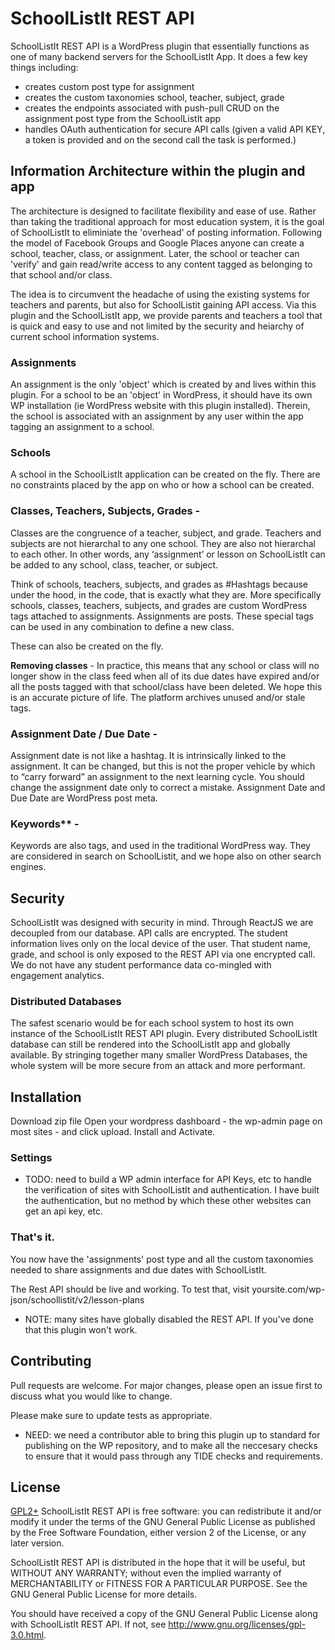 # SchoolListIt REST API

SchoolListIt REST API is a WordPress plugin that essentially functions as one of many backend servers for the SchoolListIt App. It does a few key things including:
- creates custom post type for assignment
- creates the custom taxonomies school, teacher, subject, grade
- creates the endpoints associated with push-pull CRUD on the assignment post type from the SchoolListIt app
- handles OAuth authentication for secure API calls (given a valid API KEY, a token is provided and on the second call the task is performed.)

## Information Architecture within the plugin and app
The architecture is designed to facilitate flexibility and ease of use. Rather than taking the traditional approach for most education system, it is the goal of SchoolListIt to eliminiate the 'overhead' of posting information. Following the model of Facebook Groups and Google Places anyone can create a school, teacher, class, or assignment. Later, the school or teacher can 'verify' and gain read/write access to any content tagged as belonging to that school and/or class. 

The idea is to circumvent the headache of using the existing systems for teachers and parents, but also for SchoolListit gaining API access. Via this plugin and the SchoolListIt app, we provide parents and teachers a tool that is quick and easy to use and not limited by the security and heiarchy of current school information systems. 

### Assignments
An assignment is the only 'object' which is created by and lives within this plugin. For a school to be an 'object' in WordPress, it should have its own WP installation (ie WordPress website with this plugin installed). Therein, the school is associated with an assignment by any user within the app tagging an assignment to a school. 

### Schools
A school in the SchoolListIt application can be created on the fly. There are no constraints placed by the app on who or how a school can be created. 

### Classes, Teachers, Subjects, Grades -
Classes are the congruence of a teacher, subject, and grade. Teachers and subjects are not hierarchal to any one school. They are also not hierarchal to each other. In other words, any ‘assignment’ or lesson on SchoolListIt can be added to any school, class, teacher, or subject.

Think of schools, teachers, subjects, and grades as #Hashtags because under the hood, in the code, that is exactly what they are. More specifically schools, classes, teachers, subjects, and grades are custom WordPress tags attached to assignments. Assignments are posts. These special tags can be used in any combination to define a new class.

These can also be created on the fly.

**Removing classes** -
In practice, this means that any school or class will no longer show in the class feed when all of its due dates have expired and/or all the posts tagged with that school/class have been deleted. We hope this is an accurate picture of life. The platform archives unused and/or stale tags.

### Assignment Date / Due Date -
Assignment date is not like a hashtag. It is intrinsically linked to the assignment. It can be changed, but this is not the proper vehicle by which to “carry forward” an assignment to the next learning cycle. You should change the assignment date only to correct a mistake. Assignment Date and Due Date are WordPress post meta.

### Keywords** - 
Keywords are also tags, and used in the traditional WordPress way. They are considered in search on SchoolListit, and we hope also on other search engines.

## Security
SchoolListIt was designed with security in mind. Through ReactJS we are decoupled from our database. API calls are encrypted. The student information lives only on the local device of the user. That student name, grade, and school is only exposed to the REST API via one encrypted call. We do not have any student performance data co-mingled with engagement analytics.

### Distributed Databases
The safest scenario would be for each school system to host its own instance of the SchoolListIt REST API plugin. Every distributed SchoolListIt database can still be rendered into the SchoolListIt app and globally available. By stringing together many smaller WordPress Databases, the whole system will be more secure from an attack and more performant.

## Installation

Download zip file
Open your wordpress dashboard - the wp-admin page on most sites - and click upload.
Install and Activate.

### Settings

* TODO: need to build a WP admin interface for API Keys, etc to handle the verification of sites with SchoolListIt and authentication. I have built the authentication, but no method by which these other websites can get an api key, etc.

### That's it.
You now have the 'assignments' post type and all the custom taxonomies needed to share assignments and due dates with SchoolListIt. 

The Rest API should be live and working. To test that, visit yoursite.com/wp-json/schoollistit/v2/lesson-plans

* NOTE: many sites have globally disabled the REST API. If you've done that this plugin won't work.


## Contributing
Pull requests are welcome. For major changes, please open an issue first to discuss what you would like to change.

Please make sure to update tests as appropriate.

- NEED: we need a contributor able to bring this plugin up to standard for publishing on the WP repository, and to make all the neccesary checks to ensure that it would pass through any TIDE checks and requirements.

## License
[GPL2+](http://www.gnu.org/licenses/gpl-3.0.html)  SchoolListIt REST API is free software: you can redistribute it and/or modify it under the terms of the GNU General Public License as published by the Free Software Foundation, either version 2 of the License, or any later version.

SchoolListIt REST API is distributed in the hope that it will be useful, but WITHOUT ANY WARRANTY; without even the implied warranty of MERCHANTABILITY or FITNESS FOR A PARTICULAR PURPOSE. See the GNU General Public License for more details. 

You should have received a copy of the GNU General Public License along with SchoolListIt REST API. If not, see http://www.gnu.org/licenses/gpl-3.0.html.